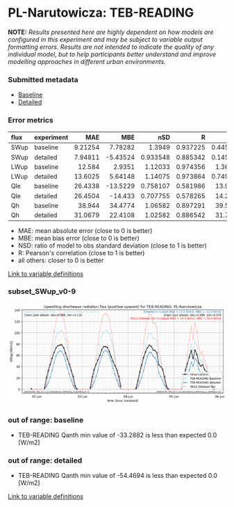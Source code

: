# PL-Narutowicza: TEB-READING

**NOTE:** *Results presented here are highly dependent on how models are configured in this experiment and may be subject to variable output formatting errors. Results are not intended to indicate the quality of any individual model, but to help participants better understand and improve modelling approaches in different urban environments.*

### Submitted metadata

- [Baseline](TEB-READING_PL-Narutowicza_baseline_attrs.md)
- [Detailed](TEB-READING_PL-Narutowicza_detailed_attrs.md)

### Error metrics

| flux   | experiment   |      MAE |       MBE |      nSD |        R |       5th |     95th |    RMSE |    cRMSE |     AMBE |     1-nSD |       1-R |   nSkewness |   nKurtosis |   Overlap |
|:-------|:-------------|---------:|----------:|---------:|---------:|----------:|---------:|--------:|---------:|---------:|----------:|----------:|------------:|------------:|----------:|
| SWup   | baseline     |  9.21254 |   7.78282 | 1.3949   | 0.937225 |  0.445503 | 25.4415  | 14.6636 | 0.575389 |  7.78282 | 0.394897  | 0.0627747 |   0.427102  |   2.18043   | 0.139868  |
| SWup   | detailed     |  7.94811 |  -5.43524 | 0.933548 | 0.885342 |  0.145599 |  6.62196 | 11.4661 | 0.467432 |  5.43524 | 0.0664526 | 0.114658  |   1.30966   |  10.1974    | 0.138578  |
| LWup   | baseline     | 12.584   |   2.9351  | 1.12033  | 0.974356 |  1.36652  | 23.5458  | 15.874  | 0.268213 |  2.9351  | 0.120334  | 0.0256435 |   0.688103  |   1.58621   | 0.0705493 |
| LWup   | detailed     | 13.6025  |   5.64148 | 1.14075  | 0.973864 |  0.749397 | 29.116   | 17.3371 | 0.281851 |  5.64148 | 0.140754  | 0.0261359 |   0.735369  |   1.51777   | 0.074768  |
| Qle    | baseline     | 26.4338  | -13.5229  | 0.758107 | 0.581986 | 13.9299   | 24.2619  | 38.3027 | 0.832052 | 13.5229  | 0.241895  | 0.418014  |   1.17847   |   2.35156   | 0.37614   |
| Qle    | detailed     | 26.4504  | -14.433   | 0.707755 | 0.578265 | 14.2033   | 30.5402  | 38.3942 | 0.826061 | 14.433   | 0.292247  | 0.421735  |   1.24741   |   2.69149   | 0.365657  |
| Qh     | baseline     | 38.944   |  34.4774  | 1.06582  | 0.897291 | 39.5008   | 52.5928  | 48.7656 | 0.472516 | 34.4774  | 0.0658184 | 0.102709  |   0.0413131 |   0.111283  | 0.394686  |
| Qh     | detailed     | 31.0679  |  22.4108  | 1.02582  | 0.886542 | 31.7446   | 35.883   | 41.7829 | 0.483157 | 22.4108  | 0.0258138 | 0.113458  |   0.0986596 |   0.0385387 | 0.304307  |

 - MAE: mean absolute error (close to 0 is better)
 - MBE: mean bias error (close to 0 is better)
 - NSD: ratio of model to obs standard deviation (close to 1 is better)
 - R: Pearson's correlation (close to 1 is better)
 - all others: closer to 0 is better

[Link to variable definitions](../modelattrs/variable_definitions.md)

### <a name="subset_swup_v0-9"></a>subset_SWup_v0-9
[![TEB-READING_PL-Narutowicza_subset_SWup_v0-9.png](TEB-READING_PL-Narutowicza_subset_SWup_v0-9.png)](TEB-READING_PL-Narutowicza_subset_SWup_v0-9.png)

### out of range: baseline

 - TEB-READING Qanth min value of -33.2882 is less than expected 0.0 [W/m2]

### out of range: detailed

 - TEB-READING Qanth min value of -54.4694 is less than expected 0.0 [W/m2]


[Link to variable definitions](../modelattrs/variable_definitions.md)


